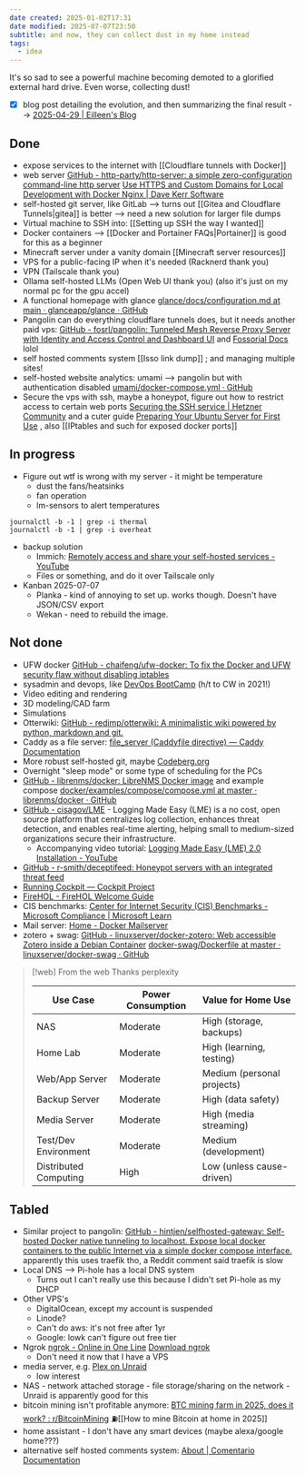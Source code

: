 ```yaml
---
date created: 2025-01-02T17:31
date modified: 2025-07-07T23:50
subtitle: and now, they can collect dust in my home instead
tags:
  - idea
---
```


It's so sad to see a powerful machine becoming demoted to a glorified external hard drive. Even worse, collecting dust!

- [x] blog post detailing the evolution, and then summarizing the final result --> [2025-04-29 | Eilleen's Blog](https://blog.eilleeenz.com/2025/2025-04-29) 
## Done
- expose services to the internet with [[Cloudflare tunnels with Docker]]
- web server [GitHub - http-party/http-server: a simple zero-configuration command-line http server](https://github.com/http-party/http-server) [Use HTTPS and Custom Domains for Local Development with Docker Nginx | Dave Kerr Software](https://hackerrdave.com/https-local-docker-nginx/) 
- self-hosted git server, like GitLab --> turns out [[Gitea and Cloudflare Tunnels|gitea]] is better --> need a new solution for larger file dumps
- Virtual machine to SSH into: [[Setting up SSH the way I wanted]]
- Docker containers --> [[Docker and Portainer FAQs|Portainer]] is good for this as a beginner
- Minecraft server under a vanity domain [[Minecraft server resources]]
- VPS for a public-facing IP when it's needed (Racknerd thank you)
- VPN (Tailscale thank you)
- Ollama self-hosted LLMs (Open Web UI thank you) (also it's just on my normal pc for the gpu accel)
- A functional homepage with glance [glance/docs/configuration.md at main · glanceapp/glance · GitHub](https://github.com/glanceapp/glance/blob/main/docs/configuration.md) 
- Pangolin can do everything cloudflare tunnels does, but it needs another paid vps:  [GitHub - fosrl/pangolin: Tunneled Mesh Reverse Proxy Server with Identity and Access Control and Dashboard UI](https://github.com/fosrl/pangolin) and [Fossorial Docs](https://docs.fossorial.io/Getting%20Started/quick-setup) lolol
- self hosted comments system [[Isso link dump]] ; and managing multiple sites!
- self-hosted website analytics: umami --> pangolin but with authentication disabled [umami/docker-compose.yml · GitHub](https://github.com/umami-software/umami/blob/master/docker-compose.yml) 
- Secure the vps with ssh, maybe a honeypot, figure out how to restrict access to certain web ports [Securing the SSH service | Hetzner Community](https://community.hetzner.com/tutorials/securing-ssh#step-1---securing-the-ssh-service) and a cuter guide [Preparing Your Ubuntu Server for First Use](https://ivansalloum.com/preparing-your-ubuntu-server-for-first-use/) , also [[IPtables and such for exposed docker ports]] 
## In progress

- Figure out wtf is wrong with my server - it might be temperature
	- dust the fans/heatsinks
	- fan operation
	- lm-sensors to alert temperatures
```
journalctl -b -1 | grep -i thermal
journalctl -b -1 | grep -i overheat
```
- backup solution
	- Immich: [Remotely access and share your self-hosted services - YouTube](https://www.youtube.com/watch?v=Vt4PDUXB_fg) 
	- Files or something, and do it over Tailscale only
- Kanban 2025-07-07
	- Planka - kind of annoying to set up. works though. Doesn't have JSON/CSV export
	- Wekan - need to rebuild the image. 
## Not done
- UFW docker [GitHub - chaifeng/ufw-docker: To fix the Docker and UFW security flaw without disabling iptables](https://github.com/chaifeng/ufw-docker)
- sysadmin and devops, like [DevOps BootCamp](https://devopsbootcamp.osuosl.org/) (h/t to CW in 2021!)
- Video editing and rendering
- 3D modeling/CAD farm
- Simulations 
- Otterwiki: [GitHub - redimp/otterwiki: A minimalistic wiki powered by python, markdown and git.](https://github.com/redimp/otterwiki) 
- Caddy as a file server:  [file\_server (Caddyfile directive) — Caddy Documentation](https://caddyserver.com/docs/caddyfile/directives/file_server)
- More robust self-hosted git, maybe [Codeberg.org](https://codeberg.org/) 
- Overnight "sleep mode" or some type of scheduling for the PCs
- [GitHub - librenms/docker: LibreNMS Docker image](https://github.com/librenms/docker/tree/master)  and example compose [docker/examples/compose/compose.yml at master · librenms/docker · GitHub](https://github.com/librenms/docker/blob/master/examples/compose/compose.yml) 
- [GitHub - cisagov/LME](https://github.com/cisagov/LME) - Logging Made Easy (LME) is a no cost, open source platform that centralizes log collection, enhances threat detection, and enables real-time alerting, helping small to medium-sized organizations secure their infrastructure.
	- Accompanying video tutorial: [Logging Made Easy (LME) 2.0 Installation - YouTube](https://www.youtube.com/watch?v=LKD8sw6VuPw) 
- [GitHub - r-smith/deceptifeed: Honeypot servers with an integrated threat feed](https://github.com/r-smith/deceptifeed) 
- [Running Cockpit — Cockpit Project](https://cockpit-project.org/running.html#ubuntu)
- [FireHOL - FireHOL Welcome Guide](https://firehol.org/guides/firehol-welcome/)
- CIS benchmarks: [Center for Internet Security (CIS) Benchmarks - Microsoft Compliance | Microsoft Learn](https://learn.microsoft.com/en-us/compliance/regulatory/offering-cis-benchmark)
- Mail server: [Home - Docker Mailserver](https://docker-mailserver.github.io/docker-mailserver/latest/) 
- zotero + swag: [GitHub - linuxserver/docker-zotero: Web accessible Zotero inside a Debian Container](https://github.com/linuxserver/docker-zotero?tab=readme-ov-file) [docker-swag/Dockerfile at master · linuxserver/docker-swag · GitHub](https://github.com/linuxserver/docker-swag/blob/master/Dockerfile) 

> [!web] From the web
> Thanks perplexity
> 
> | Use Case              | Power Consumption | Value for Home Use         |
> | --------------------- | ----------------- | -------------------------- |
> | NAS                   | Moderate          | High (storage, backups)    |
> | Home Lab              | Moderate          | High (learning, testing)   |
> | Web/App Server        | Moderate          | Medium (personal projects) |
> | Backup Server         | Moderate          | High (data safety)         |
> | Media Server          | Moderate          | High (media streaming)     |
> | Test/Dev Environment  | Moderate          | Medium (development)       |
> | Distributed Computing | High              | Low (unless cause-driven)  |
> 

## Tabled

- Similar project to pangolin: [GitHub - hintjen/selfhosted-gateway: Self-hosted Docker native tunneling to localhost. Expose local docker containers to the public Internet via a simple docker compose interface.](https://github.com/hintjen/selfhosted-gateway?tab=readme-ov-file#getting-started) apparently this uses traefik tho, a Reddit comment said traefik is slow
- Local DNS --> Pi-hole has a local DNS system
	- Turns out I can't really use this because I didn't set Pi-hole as my DHCP
- Other VPS's
	- DigitalOcean, except my account is suspended
	- Linode?
	- Can't do aws: it's not free after 1yr
	- Google: lowk can't figure out free tier
- Ngrok [ngrok - Online in One Line](https://dashboard.ngrok.com/get-started/setup/windows) [Download ngrok](https://ngrok.com/downloads/linux?tab=install) 
	- Don't need it now that I have a VPS
- media server, e.g. [Plex on Unraid](https://thedocsworld.net/plex-on-unraid/)
	- low interest
- NAS - network attached storage - file storage/sharing on the network - Unraid is apparently good for this
- bitcoin mining isn't profitable anymore: [BTC mining farm in 2025, does it work? : r/BitcoinMining](https://www.reddit.com/r/BitcoinMining/comments/1h7zjuc/btc_mining_farm_in_2025_does_it_work/) ⛽[[How to mine Bitcoin at home in 2025]]
- home assistant - I don't have any smart devices (maybe alexa/google home???)
- alternative self hosted comments system: [About | Comentario Documentation](https://docs.comentario.app/en/about/) 